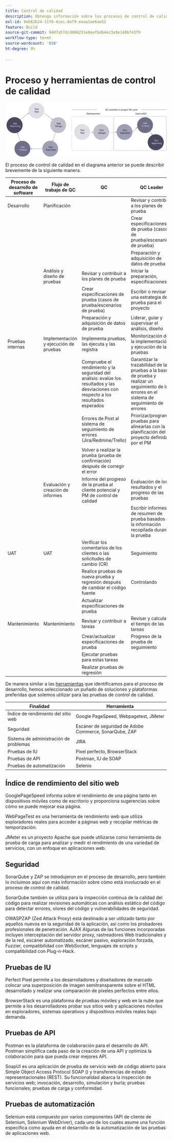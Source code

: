 ```yaml
---
title: Control de calidad
description: Obtenga información sobre los procesos de control de calidad de Adobe Commerce relacionados con los proyectos de implementación.
exl-id: 0eb62b24-21f6-4cec-8ef9-eeaa1ee6ae52
feature: Build
source-git-commit: 94d7a57dcd006251e8eefbdb4ec3a5e140bf43f9
workflow-type: tm+mt
source-wordcount: '658'
ht-degree: 0%

---
```


# Proceso y herramientas de control de calidad

![Diagrama del proceso de control de calidad](../../assets/playbooks/quality-control-diagram.svg)

El proceso de control de calidad en el diagrama anterior se puede describir brevemente de la siguiente manera.

<table>
<thead>
  <tr>
    <th>Proceso de desarrollo de software</th>
    <th>Flujo de trabajo de QC</th>
    <th>QC</th>
    <th>QC Leader</th>
  </tr>
</thead>
<tbody>
  <tr>
    <td>Desarrollo</td>
    <td>Planificación</td>
    <td></td>
    <td>Revisar y contribuir a los planes de prueba</td>
  </tr>
  <tr>
    <td></td>
    <td></td>
    <td></td>
    <td>Crear especificaciones de prueba (casos de prueba/escenarios de prueba)</td>
  </tr>
  <tr>
    <td></td>
    <td></td>
    <td></td>
    <td>Preparación y adquisición de datos de prueba</td>
  </tr>
  <tr>
    <td></td>
    <td>Análisis y diseño de pruebas</td>
    <td>Revisar y contribuir a los planes de prueba</td>
    <td>Iniciar la preparación, especificaciones</td>
  </tr>
  <tr>
    <td></td>
    <td></td>
    <td>Crear especificaciones de prueba (casos de prueba/escenarios de prueba)</td>
    <td>Escribir o revisar una estrategia de prueba para el proyecto</td>
  </tr>
  <tr>
    <td></td>
    <td></td>
    <td>Preparación y adquisición de datos de prueba</td>
    <td> Liderar, guiar y supervisar el análisis, diseño</td>
  </tr>
  <tr>
    <td>Pruebas internas</td>
    <td>Implementación y ejecución de pruebas</td>
    <td>Implementa pruebas, las ejecuta y las registra</td>
    <td>Monitorización de la implementación y ejecución de las pruebas</td>
  </tr>
  <tr>
    <td></td>
    <td></td>
    <td>Compruebe el rendimiento y la seguridad del análisis: evalúe los resultados y las desviaciones con respecto a los resultados esperados</td>
    <td>Garantizar la trazabilidad de las pruebas a la base de prueba y realizar un seguimiento de los errores en el sistema de seguimiento de errores</td>
  </tr>
  <tr>
    <td></td>
    <td></td>
    <td>Errores de Post al sistema de seguimiento de errores (Jira/Redmine/Trello)</td>
    <td>Priorizar/programar pruebas para alinearlas con la planificación del proyecto definida por el PM</td>
  </tr>
  <tr>
    <td></td>
    <td></td>
    <td>Volver a realizar la prueba (prueba de confirmación) después de corregir el error</td>
    <td></td>
  </tr>
  <tr>
    <td></td>
    <td>Evaluación y creación de informes</td>
    <td>Informe del progreso de la prueba al cliente potencial y PM de control de calidad</td>
    <td>Evaluación de los resultados y el progreso de las pruebas</td>
  </tr>
  <tr>
    <td></td>
    <td></td>
    <td></td>
    <td>Escribir informes de resumen de prueba basados en la información recopilada durante la prueba</td>
  </tr>
  <tr>
    <td>UAT</td>
    <td>UAT</td>
    <td>Verificar los comentarios de los clientes o las solicitudes de cambio (CR)</td>
    <td>Seguimiento</td>
  </tr>
  <tr>
    <td></td>
    <td></td>
    <td>Realice pruebas de nueva prueba y regresión después de cambiar el código fuente</td>
    <td>Controlando</td>
  </tr>
  <tr>
    <td></td>
    <td></td>
    <td>Actualizar especificaciones de prueba</td>
    <td></td>
  </tr>
  <tr>
    <td>Mantenimiento</td>
    <td>Mantenimiento</td>
    <td>Revisar y contribuir a tareas</td>
    <td>Revisar y calcular el tiempo de las tareas</td>
  </tr>
  <tr>
    <td></td>
    <td></td>
    <td>Crear/actualizar especificaciones de prueba</td>
    <td>Progreso de la prueba de seguimiento</td>
  </tr>
  <tr>
    <td></td>
    <td></td>
    <td>Ejecutar pruebas para estas tareas</td>
    <td></td>
  </tr>
  <tr>
    <td></td>
    <td></td>
    <td>Realizar pruebas de regresión</td>
    <td></td>
  </tr>
</tbody>
</table>

De manera similar a las [herramientas](project-management-tools.md) que identificamos para el proceso de desarrollo, hemos seleccionado un puñado de soluciones y plataformas preferidas que solemos utilizar para las pruebas de control de calidad.

| Finalidad | Herramienta |
|---------------------------|---------------------------------------------------|
| Índice de rendimiento del sitio web | Google PageSpeed, Webpagetest, JMeter |
| Seguridad | Escáner de seguridad de Adobe Commerce, SonarQube, ZAP |
| Sistema de administración de problemas | JIRA |
| Pruebas de IU | Píxel perfecto, BrowserStack |
| Pruebas de API | Postman, IU de SOAP |
| Pruebas de automatización | Selenio |


## Índice de rendimiento del sitio web

GooglePageSpeed informa sobre el rendimiento de una página tanto en dispositivos móviles como de escritorio y proporciona sugerencias sobre cómo se puede mejorar esa página.

WebPageTest es una herramienta de rendimiento web que utiliza exploradores reales para acceder a páginas web y recopilar métricas de temporización.

JMeter es un proyecto Apache que puede utilizarse como herramienta de prueba de carga para analizar y medir el rendimiento de una variedad de servicios, con un enfoque en aplicaciones web.

## Seguridad

SonarQube y ZAP se introdujeron en el proceso de desarrollo, pero también lo incluimos aquí con más información sobre cómo está involucrado en el proceso de control de calidad.

SonarQube también se utiliza para la inspección continua de la calidad del código para realizar revisiones automáticas con análisis estático del código para detectar errores, olores del código y vulnerabilidades de seguridad.

OWASPZAP (Zed Attack Proxy) está destinado a ser utilizado tanto por aquellos nuevos en la seguridad de la aplicación, así como los probadores profesionales de penetración. AJAX Algunas de las funciones incorporadas incluyen interceptación del servidor proxy, rastreadores Web tradicionales y de la red, escáner automatizado, escáner pasivo, exploración forzada, Fuzzier, compatibilidad con WebSocket, lenguajes de scripts y compatibilidad con Plug-n-Hack.

## Pruebas de IU

Perfect Pixel permite a los desarrolladores y diseñadores de marcado colocar una superposición de imagen semitransparente sobre el HTML desarrollado y realizar una comparación de píxeles perfectos entre ellos.

BrowserStack es una plataforma de pruebas móviles y web en la nube que permite a los desarrolladores probar sus sitios web y aplicaciones móviles en exploradores, sistemas operativos y dispositivos móviles reales bajo demanda.

## Pruebas de API

Postman es la plataforma de colaboración para el desarrollo de API. Postman simplifica cada paso de la creación de una API y optimiza la colaboración para que pueda crear mejores API.

SoapUI es una aplicación de prueba de servicio web de código abierto para Simple Object Access Protocol SOAP () y transferencias de estado representacionales (REST). Su funcionalidad abarca la inspección de servicios web; invocación, desarrollo, simulación y burla; pruebas funcionales; pruebas de carga y conformidad.

## Pruebas de automatización

Selenium está compuesto por varios componentes (API de cliente de Selenium, Selenium WebDriver), cada uno de los cuales asume una función específica como ayuda en el desarrollo de la automatización de las pruebas de aplicaciones web.

